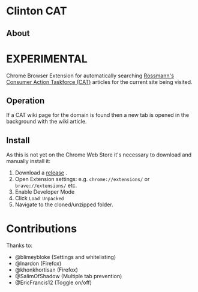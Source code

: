 # Clinton CAT

## About

# EXPERIMENTAL 

Chrome Browser Extension for automatically searching [Rossmann's Consumer Action Taskforce (CAT)](https://wiki.rossmanngroup.com/wiki/Mission_statement) articles for the current site being visited. 

## Operation

If a CAT wiki page for the domain is found then a new tab is opened in the background with the wiki article.

## Install

As this is not yet on the Chrome Web Store it's necessary to download and manually install it: 

1. Download a [release](https://github.com/WayneKeenan/ClintonCAT/releases) . 
2. Open Extension settings: e.g. `chrome://extensions/`  or `brave://extensions/` etc.  
3. Enable Developer Mode
4. Click `Load Unpacked`
5. Navigate to the cloned/unzipped folder.


# Contributions

Thanks to:

- @blimeybloke  (Settings and whitelisting)
- @lnardon (Firefox)
- @khonkhortisan (Firefox)
- @SalimOfShadow (Multiple tab prevention)
- @EricFrancis12 (Toggle on/off)
